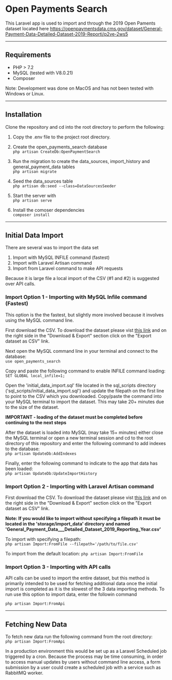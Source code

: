 # Open Payments Search
This Laravel app is used to import and through the 2019 Open Paments dataset located here 
https://openpaymentsdata.cms.gov/dataset/General-Payment-Data-Detailed-Dataset-2019-Reporti/p2ve-2ws5

___

## Requirements
- PHP > 7.2
- MySQL (tested with V8.0.21)
- Composer

Note: Development was done on MacOS and has not been tested with Windows or Linux.
___
## Installation
Clone the repository and cd into the root directory to perform the following:

1. Copy the .env file to the project root directory.

2. Create the open_payments_search database  
`php artisan CreateDb:OpenPaymentSearch`

3. Run the migration to create the data_sources, import_history and general_payment_data tables  
`php artisan migrate`

4. Seed the data_sources table  
`php artisan db:seed --class=DataSourcesSeeder`

5. Start the server with  
`php artisan serve`

6. Install the comoser dependencies  
`composer install` 

___

## Initial Data Import

There are several was to import the data set
1. Import with MySQL INFILE command (fastest)
2. Import with Laravel Artisan command
3. Import from Laravel command to make API requests

Because it is large file a local import of the CSV  (#1 and #2) is suggested over API calls.

### **Import Option 1 - Importing with MySQL Infile command (Fastest)**

This option is the the fastest, but slightly more involved because it involves using the MySQL  command line.

First download the CSV. To download the dataset please vist [this link](https://dev.socrata.com/foundry/openpaymentsdata.cms.gov/p2ve-2ws5) and on the right side in the "Download & Export" section click on the "Export dataset as CSV" link.

Next open the MySQL command line in your terminal and connect to the database:  
`use open_payments_search`

Copy and paste the following command to enable INFILE command loading:  
`SET GLOBAL local_infile=1;`

Open the 'initial_data_import.sql' file located in the sql_scripts directory ('sql_scripts/initial_data_import.sql') and update the filepath on the first line to point to the CSV which you downloaded. Copy/paste the command into your MySQL terminal to import the dataset. This may take 20+ minutes due to the size of the dataset.

**IMPORTANT - loading of the dataset must be completed before continuing to the next steps**

 After the dataset is loaded into MySQL (may take 15+ minutes) either close the MySQL terminal or open a new terminal session and cd to the root directory of this repository and enter the following command to add indexes to the database:  
`php artisan UpdateDb:AddIndexes`

Finally, enter the following command to indicate to the app that data has been loaded:  
`php artisan UpdateDb:UpdateImportHistory`

### **Import Option 2 - Importing with Laravel Artisan command**

First download the CSV. To download the dataset please vist [this link](https://dev.socrata.com/foundry/openpaymentsdata.cms.gov/p2ve-2ws5) and on the right side in the "Download & Export" section click on the "Export dataset as CSV" link.

**Note: If you would like to import without specifying a filepath it must be located in the 'storage/import_data' directory and named 'General_Payment_Data___Detailed_Dataset_2019_Reporting_Year.csv'**

To import with specifying a filepath:  
`php artisan Import:FromFile --filepath='/path/to/file.csv'`

To import from the default location:
`php artisan Import:FromFile`

### **Import Option 3 - Importing with API calls** 

API calls can be used to import the entire dataset, but this method is primarily intended to be used for fetching additional data once the initial import is completed as it is the slowest of the 3 data importing methods. To run use this option to import data, enter the followin command

`php artisan Import:FromApi`

___
## Fetching New Data

To fetch new data run the following command from the root directory:  
`php artisan Import:FromApi`

In a production environment this would be set up as a Laravel Scheduled job triggered by a cron. Because the process may be time consuming, in order to access manual updates by users without command line access, a form submission by a user could create a scheduled job with a service such as RabbitMQ worker.